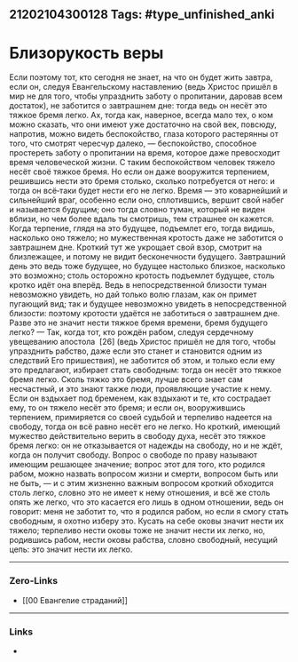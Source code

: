 21202104300128
Tags: #type_unfinished_anki
---
# Близорукость веры

Если поэтому тот, кто сегодня не знает, на что он будет жить завтра, если он, следуя Евангельскому наставлению (ведь Христос пришёл в мир не для того, чтобы упразднить заботу о пропитании, даровав всем достаток), не заботится о завтрашнем дне: тогда ведь он несёт это тяжкое бремя легко. Ах, тогда как, наверное, всегда мало тех, о ком можно сказать, что они имеют уже достаточно на свой век, повсюду, напротив, можно видеть беспокойство, глаза которого растерянны от того, что смотрят чересчур далеко, — беспокойство, способное простереть заботу о пропитании на время, которое даже превосходит время человеческой жизни. С таким беспокойством человек тяжело несёт своё тяжкое бремя. Но если он даже вооружится терпением, решившись нести это бремя столько, сколько потребуется от него: и тогда он всё‑таки будет нести его не легко. Время — это коварнейший и сильнейший враг, особенно если оно, сплотившись, вершит свой набег и называется будущим; оно тогда словно туман, который не виден вблизи, но чем более вдаль ты смотришь, тем страшнее он кажется. Когда терпение, глядя на это будущее, подъемлет его, тогда видишь, насколько оно тяжело; но мужественная кротость даже не заботится о завтрашнем дне. Кроткий тут же укрощает свой взор, смотрит на близлежащее, и потому не видит бесконечности будущего. Завтрашний день это ведь тоже будущее, но будущее настолько близкое, насколько это возможно; столь осторожно кротость подъемлет будущее, столь кротко идёт она вперёд. Ведь в непосредственной близости туман невозможно увидеть, но дай только волю глазам, как он примет пугающий вид; так и будущее невозможно увидеть в непосредственной близости: поэтому кротости удаётся не заботиться о завтрашнем дне. Разве это не значит нести тяжкое бремя времени, бремя будущего легко? — Так, когда тот, кто рождён рабом, следуя сердечному увещеванию апостола  [26] (ведь Христос пришёл не для того, чтобы упразднить рабство, даже если это станет и становится одним из следствий Его пришествия), не заботится об этом, и только если ему это предлагают, избирает стать свободным: тогда он несёт это тяжкое бремя легко. Сколь тяжко это бремя, лучше всего знает сам несчастный, и это знают также люди, проявляющие участие к нему. Если он вздыхает под бременем, как вздыхают и те, кто сострадает ему, то он тяжело несёт это бремя; и если он, вооружившись терпением, примиряется со своей судьбой и терпеливо надеется на свободу, тогда он всё равно несёт его не легко. Но кроткий, имеющий мужество действительно верить в свободу духа, несёт это тяжкое бремя легко: он не отказывается от надежды на свободу, но и не ждёт, когда он получит свободу. Вопрос о свободе по праву называют имеющим решающее значение; вопрос этот для того, кто родился рабом, можно назвать вопросом жизни и смерти, вопросом быть или не быть, — и с этим жизненно важным вопросом кроткий обходится столь легко, словно это не имеет к нему отношения, и всё же столь опять же легко, что это касается его лишь в одном отношении, ведь он говорит: меня не заботит то, что я родился рабом, но если я смогу стать свободным, я охотно изберу это. Кусать на себе оковы значит нести их тяжело; терпеливо нести оковы тоже не значит нести их легко, но, родившись рабом, нести оковы рабства, словно свободный, несущий цепь: это значит нести их легко.

---
### Zero-Links
- [[00 Евангелие страданий]]
---
### Links
-